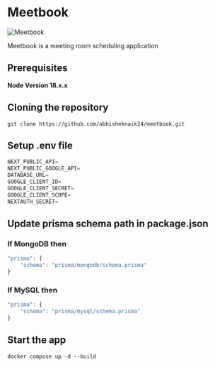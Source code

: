 # Meetbook

![Meetbook](https://i.ibb.co/VQSTKcR/meetbook.png)

Meetbook is a meeting room scheduling application

## Prerequisites

**Node Version 18.x.x**

## Cloning the repository

```shell
git clone https://github.com/abhisheknaik24/meetbook.git
```

## Setup .env file

```js
NEXT_PUBLIC_API=
NEXT_PUBLIC_GOOGLE_API=
DATABASE_URL=
GOOGLE_CLIENT_ID=
GOOGLE_CLIENT_SECRET=
GOOGLE_CLIENT_SCOPE=
NEXTAUTH_SECRET=
```

## Update prisma schema path in package.json

### If MongoDB then

```js
"prisma": {
    "schema": "prisma/mongodb/schema.prisma"
}
```

### If MySQL then

```js
"prisma": {
    "schema": "prisma/mysql/schema.prisma"
}
```

## Start the app

```shell
docker compose up -d --build
```
